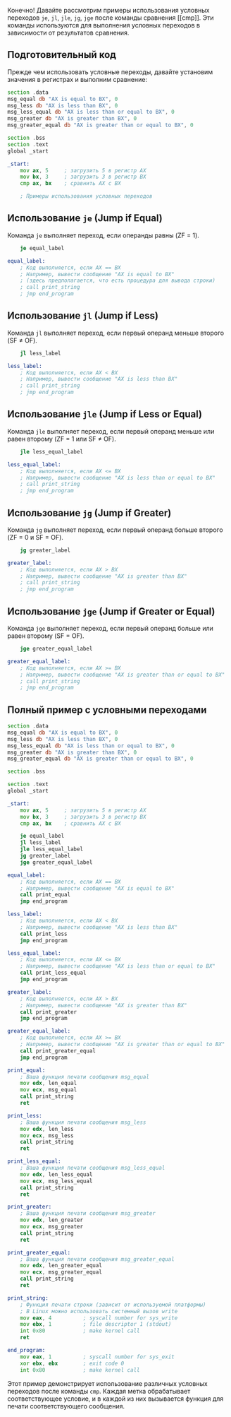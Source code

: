 Конечно! Давайте рассмотрим примеры использования условных переходов `je`, `jl`, `jle`, `jg`, `jge` после команды сравнения [[cmp]]. Эти команды используются для выполнения условных переходов в зависимости от результатов сравнения.

## Подготовительный код
Прежде чем использовать условные переходы, давайте установим значения в регистрах и выполним сравнение:

```asm
section .data
msg_equal db "AX is equal to BX", 0
msg_less db "AX is less than BX", 0
msg_less_equal db "AX is less than or equal to BX", 0
msg_greater db "AX is greater than BX", 0
msg_greater_equal db "AX is greater than or equal to BX", 0

section .bss
section .text
global _start

_start:
    mov ax, 5     ; загрузить 5 в регистр AX
    mov bx, 3     ; загрузить 3 в регистр BX
    cmp ax, bx    ; сравнить AX с BX

    ; Примеры использования условных переходов
```

## Использование `je` (Jump if Equal)
Команда `je` выполняет переход, если операнды равны (ZF = 1).

```asm
    je equal_label

equal_label:
    ; Код выполняется, если AX == BX
    ; Например, вывести сообщение "AX is equal to BX"
    ; (здесь предполагается, что есть процедура для вывода строки)
    ; call print_string
    ; jmp end_program
```

## Использование `jl` (Jump if Less)
Команда `jl` выполняет переход, если первый операнд меньше второго (SF ≠ OF).

```asm
    jl less_label

less_label:
    ; Код выполняется, если AX < BX
    ; Например, вывести сообщение "AX is less than BX"
    ; call print_string
    ; jmp end_program
```

## Использование `jle` (Jump if Less or Equal)
Команда `jle` выполняет переход, если первый операнд меньше или равен второму (ZF = 1 или SF ≠ OF).

```asm
    jle less_equal_label

less_equal_label:
    ; Код выполняется, если AX <= BX
    ; Например, вывести сообщение "AX is less than or equal to BX"
    ; call print_string
    ; jmp end_program
```

## Использование `jg` (Jump if Greater)
Команда `jg` выполняет переход, если первый операнд больше второго (ZF = 0 и SF = OF).

```asm
    jg greater_label

greater_label:
    ; Код выполняется, если AX > BX
    ; Например, вывести сообщение "AX is greater than BX"
    ; call print_string
    ; jmp end_program
```

## Использование `jge` (Jump if Greater or Equal)
Команда `jge` выполняет переход, если первый операнд больше или равен второму (SF = OF).

```asm
    jge greater_equal_label

greater_equal_label:
    ; Код выполняется, если AX >= BX
    ; Например, вывести сообщение "AX is greater than or equal to BX"
    ; call print_string
    ; jmp end_program
```

## Полный пример с условными переходами
```asm
section .data
msg_equal db "AX is equal to BX", 0
msg_less db "AX is less than BX", 0
msg_less_equal db "AX is less than or equal to BX", 0
msg_greater db "AX is greater than BX", 0
msg_greater_equal db "AX is greater than or equal to BX", 0

section .bss

section .text
global _start

_start:
    mov ax, 5     ; загрузить 5 в регистр AX
    mov bx, 3     ; загрузить 3 в регистр BX
    cmp ax, bx    ; сравнить AX с BX

    je equal_label
    jl less_label
    jle less_equal_label
    jg greater_label
    jge greater_equal_label

equal_label:
    ; Код выполняется, если AX == BX
    ; Например, вывести сообщение "AX is equal to BX"
    call print_equal
    jmp end_program

less_label:
    ; Код выполняется, если AX < BX
    ; Например, вывести сообщение "AX is less than BX"
    call print_less
    jmp end_program

less_equal_label:
    ; Код выполняется, если AX <= BX
    ; Например, вывести сообщение "AX is less than or equal to BX"
    call print_less_equal
    jmp end_program

greater_label:
    ; Код выполняется, если AX > BX
    ; Например, вывести сообщение "AX is greater than BX"
    call print_greater
    jmp end_program

greater_equal_label:
    ; Код выполняется, если AX >= BX
    ; Например, вывести сообщение "AX is greater than or equal to BX"
    call print_greater_equal
    jmp end_program

print_equal:
    ; Ваша функция печати сообщения msg_equal
    mov edx, len_equal
    mov ecx, msg_equal
    call print_string
    ret

print_less:
    ; Ваша функция печати сообщения msg_less
    mov edx, len_less
    mov ecx, msg_less
    call print_string
    ret

print_less_equal:
    ; Ваша функция печати сообщения msg_less_equal
    mov edx, len_less_equal
    mov ecx, msg_less_equal
    call print_string
    ret

print_greater:
    ; Ваша функция печати сообщения msg_greater
    mov edx, len_greater
    mov ecx, msg_greater
    call print_string
    ret

print_greater_equal:
    ; Ваша функция печати сообщения msg_greater_equal
    mov edx, len_greater_equal
    mov ecx, msg_greater_equal
    call print_string
    ret

print_string:
    ; Функция печати строки (зависит от используемой платформы)
    ; В Linux можно использовать системный вызов write
    mov eax, 4          ; syscall number for sys_write
    mov ebx, 1          ; file descriptor 1 (stdout)
    int 0x80            ; make kernel call
    ret

end_program:
    mov eax, 1          ; syscall number for sys_exit
    xor ebx, ebx        ; exit code 0
    int 0x80            ; make kernel call
```

Этот пример демонстрирует использование различных условных переходов после команды `cmp`. Каждая метка обрабатывает соответствующее условие, и в каждой из них вызывается функция для печати соответствующего сообщения.

